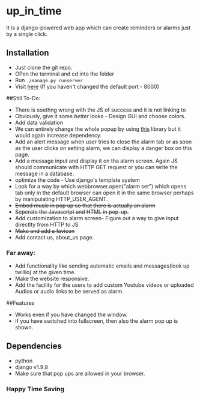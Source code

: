 # up_in_time
It is a django-powered web app which can create reminders or alarms just by a single click.

## Installation
* Just clone the git repo.
* OPen the terminal and cd into the folder 
* Run ```./manage.py runserver```
* Visit [here](http://127.0.0.1:8000/alarm/) (If you haven't changed the default port - 8000)

##Still To-Do:

* There is soethng wrong with the JS of success and it is not linking to <popup class="js"></popup>
* Obviously, give it some *better* looks - Design GUI and choose colors.
* Add data validation
* We can entirely change the whole popup by using [this](https://pypi.python.org/pypi/django-popup-forms/1.0.3) library but it would again increase dependency.
* Add an alert message when user tries to close the alarm tab or as soon as the user clicks on setting alarm, we can display a danger box on this page.
* Add a message input and display it on tha alarm screen. Again JS should communicate with HTTP GET request or you can write the message in a database.
* optimize the code - Use django's template system
* Look for a way by which webbrowser.open("alarm set") which opens tab only in the default browser can open it in the same browser perhaps by manipulating HTTP_USER_AGENT.
* ~~Embed music in pop up so that there is actually an alarm~~
* ~~Seperate the Javascript and HTML in pop-up.~~
* Add customization to alarm screen- Figure out a way to give input directlty from HTTP to JS
* ~~Make and add a favicon~~
* Add contact us, about_us page.
	
### Far away:
* Add functionality like sending automatic emails and messages(look up twillio) at the given time.
* Make the website responsive.
* Add the facility for the users to add custom Youtube videos or uploaded Audios or audio links to be served as alarm.

##Features

* Works even if you have changed the window.
* If you have switched into fullscreen, then also the alarm pop up is shown.

## Dependencies

* python
* django v1.9.8
* Make sure that pop ups are allowed in your browser.

### Happy Time Saving

